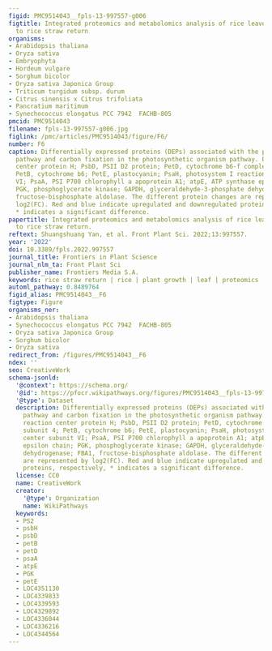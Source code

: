 ```yaml
---
figid: PMC9514043__fpls-13-997557-g006
figtitle: Integrated proteomics and metabolomics analysis of rice leaves in response
  to rice straw return
organisms:
- Arabidopsis thaliana
- Oryza sativa
- Embryophyta
- Hordeum vulgare
- Sorghum bicolor
- Oryza sativa Japonica Group
- Triticum turgidum subsp. durum
- Citrus sinensis x Citrus trifoliata
- Pancratium maritimum
- Synechococcus elongatus PCC 7942  FACHB-805
pmcid: PMC9514043
filename: fpls-13-997557-g006.jpg
figlink: /pmc/articles/PMC9514043/figure/F6/
number: F6
caption: Differentially expressed proteins (DEPs) associated with the photosynthesis
  pathway and carbon fixation in the photosynthetic organism pathway. PsbH, PSII reaction
  center protein H; PsbD, PSII D2 protein; PetD, cytochrome b6-f complex subunit 4;
  PetB, cytochrome b6; PetE, plastocyanin; PsaH, photosystem I reaction center subunit
  VI; PsaA, PSI P700 chlorophyll a apoprotein A1; atpE, ATP synthase epsilon chain;
  PGK, phosphoglycerate kinase; GAPDH, glyceraldehyde-3-phosphate dehydrogenase; FBA1,
  fructose-bisphosphate aldolase. The different protein changes are represented by
  log2(FC). Red and blue indicate upregulated and downregulated proteins, respectively,
  * indicates a significant difference.
papertitle: Integrated proteomics and metabolomics analysis of rice leaves in response
  to rice straw return.
reftext: Shuangshuang Yan, et al. Front Plant Sci. 2022;13:997557.
year: '2022'
doi: 10.3389/fpls.2022.997557
journal_title: Frontiers in Plant Science
journal_nlm_ta: Front Plant Sci
publisher_name: Frontiers Media S.A.
keywords: rice straw return | rice | plant growth | leaf | proteomics | metabolomics
automl_pathway: 0.8489764
figid_alias: PMC9514043__F6
figtype: Figure
organisms_ner:
- Arabidopsis thaliana
- Synechococcus elongatus PCC 7942  FACHB-805
- Oryza sativa Japonica Group
- Sorghum bicolor
- Oryza sativa
redirect_from: /figures/PMC9514043__F6
ndex: ''
seo: CreativeWork
schema-jsonld:
  '@context': https://schema.org/
  '@id': https://pfocr.wikipathways.org/figures/PMC9514043__fpls-13-997557-g006.html
  '@type': Dataset
  description: Differentially expressed proteins (DEPs) associated with the photosynthesis
    pathway and carbon fixation in the photosynthetic organism pathway. PsbH, PSII
    reaction center protein H; PsbD, PSII D2 protein; PetD, cytochrome b6-f complex
    subunit 4; PetB, cytochrome b6; PetE, plastocyanin; PsaH, photosystem I reaction
    center subunit VI; PsaA, PSI P700 chlorophyll a apoprotein A1; atpE, ATP synthase
    epsilon chain; PGK, phosphoglycerate kinase; GAPDH, glyceraldehyde-3-phosphate
    dehydrogenase; FBA1, fructose-bisphosphate aldolase. The different protein changes
    are represented by log2(FC). Red and blue indicate upregulated and downregulated
    proteins, respectively, * indicates a significant difference.
  license: CC0
  name: CreativeWork
  creator:
    '@type': Organization
    name: WikiPathways
  keywords:
  - PS2
  - psbH
  - psbD
  - petB
  - petD
  - psaA
  - atpE
  - PGK
  - petE
  - LOC4351130
  - LOC4339833
  - LOC4339593
  - LOC4329892
  - LOC4336044
  - LOC4336216
  - LOC4344564
---
```

